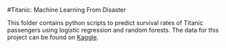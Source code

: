 #Titanic: Machine Learning From Disaster

This folder contains python scripts to predict survival rates
of Titanic passengers using logistic regression and random
forests. The data for this project can be found on
[Kaggle](https://www.kaggle.com/c/titanic/data).